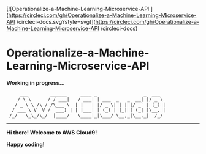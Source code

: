 [![Operationalize-a-Machine-Learning-Microservice-API
](https://circleci.com/gh/Operationalize-a-Machine-Learning-Microservice-API
/circleci-docs.svg?style=svg)](https://circleci.com/gh/Operationalize-a-Machine-Learning-Microservice-API
/circleci-docs)



# Operationalize-a-Machine-Learning-Microservice-API

**Working in progress...**

         ___        ______     ____ _                 _  ___  
        / \ \      / / ___|   / ___| | ___  _   _  __| |/ _ \ 
       / _ \ \ /\ / /\___ \  | |   | |/ _ \| | | |/ _` | (_) |
      / ___ \ V  V /  ___) | | |___| | (_) | |_| | (_| |\__, |
     /_/   \_\_/\_/  |____/   \____|_|\___/ \__,_|\__,_|  /_/ 
 ----------------------------------------------------------------- 


**Hi there! Welcome to AWS Cloud9!**

**Happy coding!**


